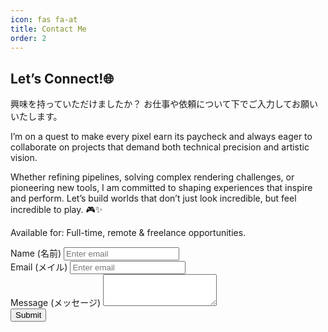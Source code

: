 ```yaml
---
icon: fas fa-at
title: Contact Me
order: 2
---
```

## Let’s Connect!🌐

興味を持っていただけましたか？ お仕事や依頼について下でご入力してお願いいたします。

I’m on a quest to make every pixel earn its paycheck and always eager to collaborate on projects that demand both technical precision and artistic vision.

Whether refining pipelines, solving complex rendering challenges, or pioneering new tools, I am committed to shaping experiences that inspire and perform. Let’s build worlds that don’t just look incredible, but feel incredible to play. 🎮✨

Available for: Full-time, remote & freelance opportunities.

<form>
<div class="form-group">
    <label for="EmailInput">Name (名前)</label>
    <input type="email" class="form-control" id="EmailInput" aria-describedby="emailHelp" placeholder="Enter email">
    <!-- <small id="emailHelp" class="form-text text-muted">We'll never share your email with anyone else.</small> -->
  </div>
  <div class="form-group">
    <label for="EmailInput">Email (メイル)</label>
    <input type="email" class="form-control" id="EmailInput" aria-describedby="emailHelp" placeholder="Enter email">
    <!-- <small id="emailHelp" class="form-text text-muted">We'll never share your email with anyone else.</small> -->
  </div>
  <div class="form-group">
    <label for="MessageArea">Message (メッセージ)</label>
    <textarea class="form-control" id="MessageArea" rows="3"></textarea>
  </div>
  <button type="submit" class="btn btn-primary">Submit</button>
</form>
